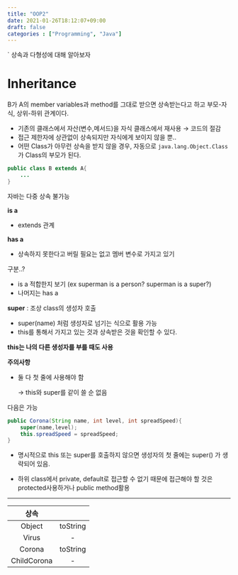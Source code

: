```yaml
---
title: "OOP2"
date: 2021-01-26T18:12:07+09:00
draft: false
categories : ["Programming", "Java"]
---
```


` 상속과 다형성에 대해 알아보자

# Inheritance

B가 A의 member variables과 method를 그대로 받으면 상속받는다고 하고 부모-자식, 상위-하위 관계이다.

- 기존의 클래스에서 자산(변수,메서드)을 자식 클래스에서 재사용 → 코드의 절감
- 접근 제한자에 상관없이 상속되지만 자식에게 보이지 않을 뿐..
- 어떤 Class가 아무런 상속을 받지 않을 경우, 자동으로 `java.lang.Object.Class`가 Class의 부모가 된다.

```java
public class B extends A{
	...
}
```

자바는 다중 상속 불가능

**is a**

- extends 관계

**has a**

- 상속하지 못한다고 버릴 필요는 없고 멤버 변수로 가지고 있기

구분..? 

- is a 적합한지 보기 (ex superman is a person? superman is a super?)
- 나머지는 has a


**super** : 조상 class의 생성자 호출

- super(name) 처럼 생성자로 넘기는 식으로 활용 가능
- this를 통해서 가지고 있는 것과 상속받은 것을 확인할 수 있다.

**this는 나의 다른 생성자를 부를 때도 사용**

**주의사항**

- 둘 다 첫 줄에 사용해야 함

    → this와 super를 같이 쓸 순 없음

다음은 가능

```java
public Corona(String name, int level, int spreadSpeed){
	super(name,level);
	this.spreadSpeed = spreadSpeed;
}
```

- 명시적으로 this 또는 super를 호출하지 않으면 생성자의 첫 줄에는 super() 가 생략되어 있음.

- 하위 class에서 private, default로 접근할 수 없기 때문에 접근해야 할 것은 protected사용하거나 public method활용

---


|상속||
|:-:|:-:|
|Object|toString|
|Virus|-|
|Corona|toString|
|ChildCorona|-|

